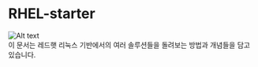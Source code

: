# RHEL-starter

![Alt text](https://redhatofficial.github.io/0e25bcd123dc194ecbcd396e800437cd.png)  
이 문서는 레드햇 리눅스 기반에서의 여러 솔루션들을 돌려보는 방법과 개념들을 담고 있습니다.  